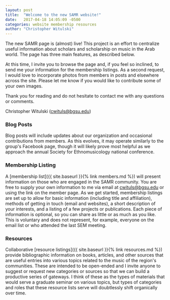 ```yaml
---
layout: post
title:  "Welcome to the new SAMR website!"
date:   2017-04-18 14:05:09 -0500
categories: website membership resources
author: "Christopher Witulski"
---
```

The new SAMR page is (almost) live! This project is an effort to centralize useful information about scholars and scholarship on music in the Arab world. The page has three main features, as described below.

 At this time, I invite you to browse the page and, if you feel so inclined, to send me your information for the membership listings. As a second request, I would love to incorporate photos from members in posts and elsewhere across the site. Please let me know if you would like to contribute some of your own images.

Thank you for reading and do not hesitate to contact me with any questions or comments.

Christopher Witulski ([cwituls@bgsu.edu](mailto:cwituls@bgsu.edu))

### Blog Posts

Blog posts will include updates about our organization and occasional contributions from members. As this evolves, it may operate similarly to the group's Facebook page, though it will likely prove most helpful as we approach the annual Society for Ethnomusicology national conference.

### Membership Listing

A [membership list]({{ site.baseurl }}{% link members.md %}) will present information on those who are engaged in the SAMR community. You are free to supply your own information to me via email at [cwituls@bgsu.edu](mailto:cwituls@bgsu.edu) or using the link on the member page. As we get started, membership listings are set up to allow for basic information (including title and affiliation), methods of getting in touch (email and websites), a short description of your interests, and a listing of a few projects or publications. Each piece of information is optional, so you can share as little or as much as you like. This is voluntary and does not represent, for example, everyone on the email list or who attended the last SEM meeting.

### Resources

Collaborative [resource listings]({{ site.baseurl }}{% link resources.md %}) provide bibliographic information on books, articles, and other sources that are useful entries into various topics related to the music of the region's communities. These are intended to be open-ended and I invite anyone to suggest or request new categories or sources so that we can build a productive series of gateways. I think of these as the types of materials that would serve a graduate seminar on various topics, but types of categories and roles that these resource lists serve will doubtlessly shift organically over time.
